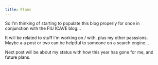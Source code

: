 ```yaml
---
title: Plans
---
```


So I'm thinking of starting to populate this blog properly for once in conjunction with the FIU ICAVE blog...

It will be related to stuff I'm working on / with, plus my other passsions. Maybe a a post or two can be helptful to someone on a search engine...

Next post will be about my status with how this year has gone for me, and future plans.